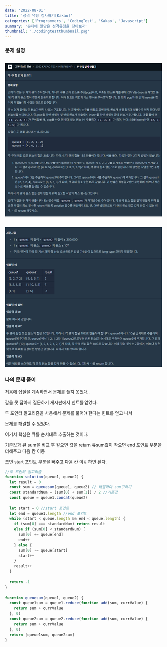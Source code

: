 ```yaml
---
date: '2022-08-01'
title: '성격 유형 검사하기[Kakao]'
categories: ['Programmers', 'CodingTest', 'Kakao', 'Javascript']
summary: '문제에 알맞은 성격유형을 찾아보자'
thumbnail: './codingtestthumbnail.png'
---
```


### 문제 설명

## ![file:///C:/Reactblog/LEEBLOG/static/programmers/queuesum1.PNG](../static/programmers/queuesum1.PNG)

## ![file:///C:/Reactblog/LEEBLOG/static/programmers/queuesum2.PNG](../static/programmers/queuesum2.PNG)

### 나의 문제 풀이

처음에 삽질을 계속하면서 문제를 풀지 못했다..

감을 못 잡아서 질문하기 게시판에서 힌트를 얻었다.

투 포인터 알고리즘을 사용해서 문제를 풀어야 한다는 힌트를 얻고 나서

문제를 해결할 수 있었다.

여기서 핵심은 큐를 순서대로 추출하는 것이다.

기준값과 큐 sum을 비교 후 같으면 값을 return 큐sum값이 작으면 end 포인트 부분을 더해주고 다음 칸 이동

크면 start 포인트 부분을 빼주고 다음 칸 이동 하면 된다.

```javascript
//투 포인터 알고리즘
function solution(queue1, queue2) {
  let result = 0
  const sum = queuesum(queue1, queue2) // 배열마다 sum구하기
  const standardNum = (sum[0] + sum[1]) / 2 //기준값
  const queue = queue1.concat(queue2)

  let start = 0 //start 포인트
  let end = queue1.length //end 포인트
  while (start < queue.length && end < queue.length) {
    if (sum[0] === standardNum) return result
    else if (sum[0] < standardNum) {
      sum[0] += queue[end]
      end++
    } else {
      sum[0] -= queue[start]
      start++
    }
    result++
  }

  return -1
}

function queuesum(queue1, queue2) {
  const queue1sum = queue1.reduce(function add(sum, currValue) {
    return sum + currValue
  }, 0)
  const queue2sum = queue2.reduce(function add(sum, currValue) {
    return sum + currValue
  }, 0)
  return [queue1sum, queue2sum]
}
```
